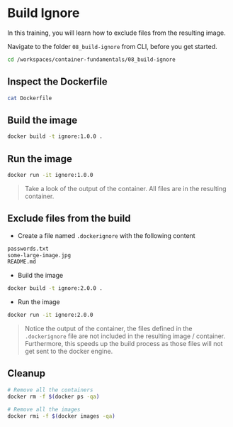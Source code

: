 # Build Ignore

In this training, you will learn how to exclude files from the resulting image.

Navigate to the folder `08_build-ignore` from CLI, before you get started.

```bash
cd /workspaces/container-fundamentals/08_build-ignore
```

## Inspect the Dockerfile

```bash
cat Dockerfile
```

## Build the image

```bash
docker build -t ignore:1.0.0 .
```

## Run the image

```bash
docker run -it ignore:1.0.0
```

> Take a look of the output of the container. All files are in the resulting container.

## Exclude files from the build

- Create a file named `.dockerignore` with the following content

```txt
passwords.txt
some-large-image.jpg
README.md
```

- Build the image

```bash
docker build -t ignore:2.0.0 .
```

- Run the image

```bash
docker run -it ignore:2.0.0
```

> Notice the output of the container, the files defined in the `.dockerignore` file are not included in the resulting image / container. Furthermore, this speeds up the build process as those files will not get sent to the docker engine.

## Cleanup

```bash
# Remove all the containers
docker rm -f $(docker ps -qa)

# Remove all the images
docker rmi -f $(docker images -qa)
```
